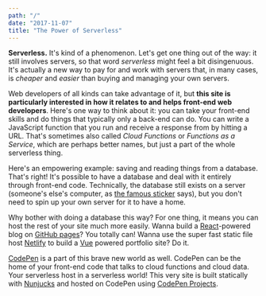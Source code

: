 ```yaml
---
path: "/"
date: "2017-11-07"
title: "The Power of Serverless"
---
```


**Serverless.** It's kind of a phenomenon. Let's get one thing out of the way: it still involves servers, so that word _serverless_ might feel a bit disingenuous. It's actually a new way to pay for and work with servers that, in many cases, is _cheaper_ and _easier_ than buying and managing your own servers.

Web developers of all kinds can take advantage of it, but **this site is particularly interested in how it relates to and helps front-end web developers**. Here's one way to think about it: you can take your front-end skills and do things that typically only a back-end can do. You can write a JavaScript function that you run and receive a response from by hitting a URL. That's sometimes also called _Cloud Functions_ or _Functions as a Service_, which are perhaps better names, but just a part of the whole serverless thing.

Here's an empowering example: saving and reading things from a database. That's right! It's possible to have a database and deal with it entirely through front-end code. Technically, the database still exists on a server (someone's else's computer, as [the famous sticker](/images/there-is-no-cloud.jpg) says), but you don't need to spin up your own server for it to have a home.

Why bother with doing a database this way? For one thing, it means you can host the rest of your site much more easily. Wanna build a [React](https://reactjs.org/)-powered blog on [GitHub pages](https://pages.github.com/)? You totally can! Wanna use the super fast static file host [Netlify](https://www.netlify.com/) to build a [Vue](https://vuejs.org/) powered portfolio site? Do it.

[CodePen](https://codepen.io/) is a part of this brave new world as well. CodePen can be the home of your front-end code that talks to cloud functions and cloud data. Your serverless host in a serverless world! This very site is built statically with [Nunjucks](https://mozilla.github.io/nunjucks/) and hosted on CodePen using [CodePen Projects](https://codepen.io/pro/projects).
